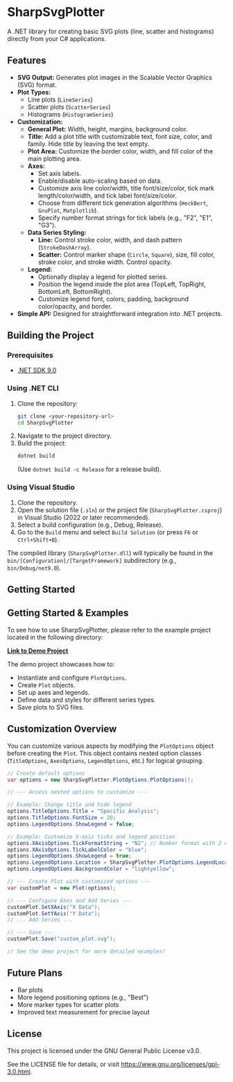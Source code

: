 # SharpSvgPlotter

A .NET library for creating basic SVG plots (line, scatter and histograms) directly from your C# applications.

## Features

* **SVG Output:** Generates plot images in the Scalable Vector Graphics (SVG) format.
* **Plot Types:**
    * Line plots (`LineSeries`)
    * Scatter plots (`ScatterSeries`)
    * Histograms (`HistogramSeries`)
* **Customization:**
    * **General Plot:** Width, height, margins, background color.
    * **Title:** Add a plot title with customizable text, font size, color, and family. Hide title by leaving the text empty.
    * **Plot Area:** Customize the border color, width, and fill color of the main plotting area.
    * **Axes:**
        * Set axis labels.
        * Enable/disable auto-scaling based on data.
        * Customize axis line color/width, title font/size/color, tick mark length/color/width, and tick label font/size/color.
        * Choose from different tick generation algorithms (`HeckBert`, `GnuPlot`, `Matplotlib`).
        * Specify number format strings for tick labels (e.g., "F2", "E1", "G3").
    * **Data Series Styling:**
        * **Line:** Control stroke color, width, and dash pattern (`StrokeDashArray`).
        * **Scatter:** Control marker shape (`Circle`, `Square`), size, fill color, stroke color, and stroke width. Control opacity.
    * **Legend:**
        * Optionally display a legend for plotted series.
        * Position the legend inside the plot area (TopLeft, TopRight, BottomLeft, BottomRight).
        * Customize legend font, colors, padding, background color/opacity, and border.
* **Simple API:** Designed for straightforward integration into .NET projects.

## Building the Project

### Prerequisites

* [.NET SDK 9.0](https://dotnet.microsoft.com/download/dotnet/9.0)

### Using .NET CLI

1.  Clone the repository:
    ```bash
    git clone <your-repository-url>
    cd SharpSvgPlotter
    ```
2.  Navigate to the project directory.
3.  Build the project:
    ```bash
    dotnet build
    ```
    (Use `dotnet build -c Release` for a release build).

### Using Visual Studio

1.  Clone the repository.
2.  Open the solution file (`.sln`) or the project file (`SharpSvgPlotter.csproj`) in Visual Studio (2022 or later recommended).
3.  Select a build configuration (e.g., Debug, Release).
4.  Go to the `Build` menu and select `Build Solution` (or press `F6` or `Ctrl+Shift+B`).

The compiled library (`SharpSvgPlotter.dll`) will typically be found in the `bin/[Configuration]/[TargetFramework]` subdirectory (e.g., `bin/Debug/net9.0`).

## Getting Started

## Getting Started & Examples

To see how to use SharpSvgPlotter, please refer to the example project located in the following directory:

[**Link to Demo Project**](https://github.com/Cemonix/SharpSvgPlotter/tree/main/SharpSvgPlotter.Demo)

The demo project showcases how to:
* Instantiate and configure `PlotOptions`.
* Create `Plot` objects.
* Set up axes and legends.
* Define data and styles for different series types.
* Save plots to SVG files.

## Customization Overview

You can customize various aspects by modifying the `PlotOptions` object before creating the `Plot`. This object contains nested option classes (`TitleOptions`, `AxesOptions`, `LegendOptions`, etc.) for logical grouping.

```csharp
// Create default options
var options = new SharpSvgPlotter.PlotOptions.PlotOptions();

// --- Access nested options to customize ---

// Example: Change title and hide legend
options.TitleOptions.Title = "Specific Analysis";
options.TitleOptions.FontSize = 20;
options.LegendOptions.ShowLegend = false;

// Example: Customize X-axis ticks and legend position
options.XAxisOptions.TickFormatString = "N2"; // Number format with 2 decimal places
options.XAxisOptions.TickLabelColor = "blue";
options.LegendOptions.ShowLegend = true;
options.LegendOptions.Location = SharpSvgPlotter.PlotOptions.LegendLocation.BottomRight;
options.LegendOptions.BackgroundColor = "lightyellow";

// --- Create Plot with customized options ---
var customPlot = new Plot(options);

// --- Configure Axes and Add Series ---
customPlot.SetXAxis("X Data");
customPlot.SetYAxis("Y Data");
// ... Add Series ...

// --- Save ---
customPlot.Save("custom_plot.svg");

// See the demo project for more detailed examples!
```

## Future Plans
- Bar plots
- More legend positioning options (e.g., "Best")
- More marker types for scatter plots
- Improved text measurement for precise layout

## License

This project is licensed under the GNU General Public License v3.0.

See the LICENSE file for details, or visit https://www.gnu.org/licenses/gpl-3.0.html.
